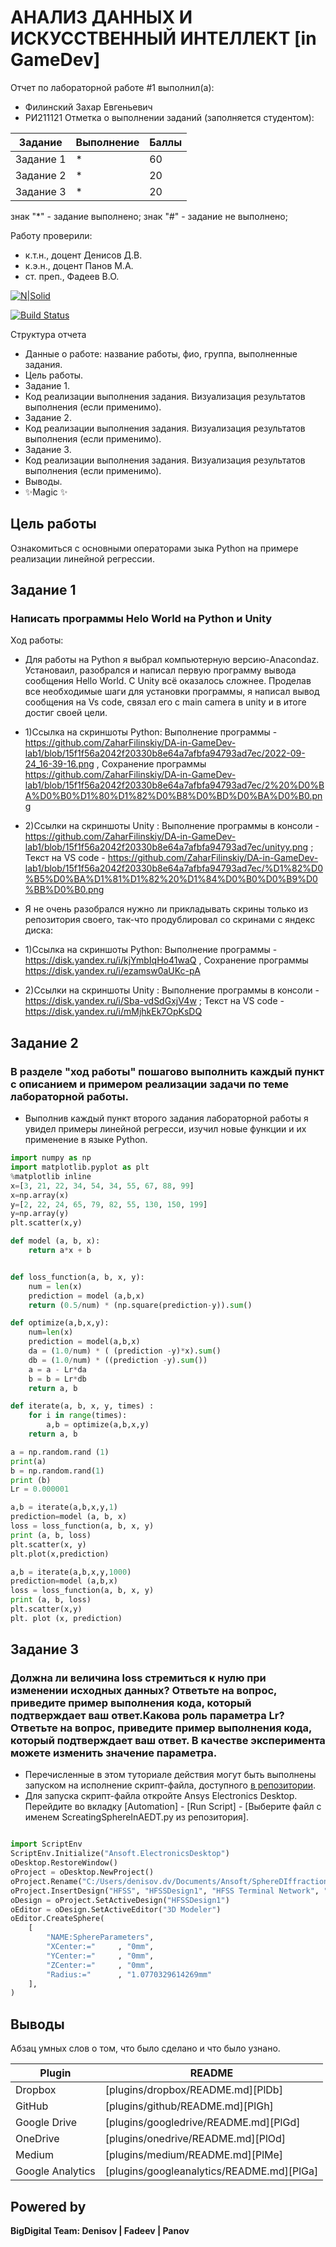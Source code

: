 # АНАЛИЗ ДАННЫХ И ИСКУССТВЕННЫЙ ИНТЕЛЛЕКТ [in GameDev]
Отчет по лабораторной работе #1 выполнил(а):
- Филинский Захар Евгеньевич
- РИ211121
Отметка о выполнении заданий (заполняется студентом):

| Задание | Выполнение | Баллы |
| ------ | ------ | ------ |
| Задание 1 | * | 60 |
| Задание 2 | * | 20 |
| Задание 3 | * | 20 |

знак "*" - задание выполнено; знак "#" - задание не выполнено;

Работу проверили:
- к.т.н., доцент Денисов Д.В.
- к.э.н., доцент Панов М.А.
- ст. преп., Фадеев В.О.

[![N|Solid](https://cldup.com/dTxpPi9lDf.thumb.png)](https://nodesource.com/products/nsolid)

[![Build Status](https://travis-ci.org/joemccann/dillinger.svg?branch=master)](https://travis-ci.org/joemccann/dillinger)

Структура отчета

- Данные о работе: название работы, фио, группа, выполненные задания.
- Цель работы.
- Задание 1.
- Код реализации выполнения задания. Визуализация результатов выполнения (если применимо).
- Задание 2.
- Код реализации выполнения задания. Визуализация результатов выполнения (если применимо).
- Задание 3.
- Код реализации выполнения задания. Визуализация результатов выполнения (если применимо).
- Выводы.
- ✨Magic ✨

## Цель работы
Ознакомиться с основными операторами зыка Python на примере реализации линейной регрессии.

## Задание 1
### Написать программы Helo World на Python и Unity
Ход работы:
- Для работы на Python я выбрал компьютерную версию-Anacondaz. Установаил, разобрался и написал первую программу вывода сообщения Hello World. С Unity всё оказалось сложнее. Проделав все необходимые шаги для установки программы, я написал вывод сообщения на Vs code, связал его с main camera в unity и в итоге достиг своей цели.

- 1)Ссылка на скриншоты Python: Выполнение программы - https://github.com/ZaharFilinskiy/DA-in-GameDev-lab1/blob/15f1f56a2042f20330b8e64a7afbfa94793ad7ec/2022-09-24_16-39-16.png , Сохранение программы https://github.com/ZaharFilinskiy/DA-in-GameDev-lab1/blob/15f1f56a2042f20330b8e64a7afbfa94793ad7ec/2%20%D0%BA%D0%B0%D1%80%D1%82%D0%B8%D0%BD%D0%BA%D0%B0.png
- 2)Ссылки на скриншоты Unity : Выполнение программы в консоли - https://github.com/ZaharFilinskiy/DA-in-GameDev-lab1/blob/15f1f56a2042f20330b8e64a7afbfa94793ad7ec/unityy.png ; Текст на VS code - https://github.com/ZaharFilinskiy/DA-in-GameDev-lab1/blob/15f1f56a2042f20330b8e64a7afbfa94793ad7ec/%D1%82%D0%B5%D0%BA%D1%81%D1%82%20%D1%84%D0%B0%D0%B9%D0%BB%D0%B0.png

- Я не очень разобрался нужно ли прикладывать скрины только из репозитория своего, так-что продублировал со скринами с яндекс диска:

- 1)Ссылка на скриншоты Python: Выполнение программы - https://disk.yandex.ru/i/kjYmbIqHo41waQ , Сохранение программы https://disk.yandex.ru/i/ezamsw0aUKc-pA
- 2)Ссылки на скриншоты Unity : Выполнение программы в консоли - https://disk.yandex.ru/i/Sba-vdSdGxjV4w ; Текст на VS code - https://disk.yandex.ru/i/mMjhkEk7OpKsDQ

## Задание 2
### В разделе "ход работы" пошагово выполнить каждый пункт с описанием и примером реализации задачи по теме лабораторной работы.

- Выполнив каждый пункт второго задания лабораторной работы я увидел примеры линейной регресси, изучил новые функции и их применение в языке Python.

```py
import numpy as np
import matplotlib.pyplot as plt
%matplotlib inline
x=[3, 21, 22, 34, 54, 34, 55, 67, 88, 99]
x=np.array(x)
y=[2, 22, 24, 65, 79, 82, 55, 130, 150, 199]
y=np.array(y)
plt.scatter(x,y)
```

```py
def model (a, b, x):
    return a*x + b


def loss_function(a, b, x, y):
    num = len(x)
    prediction = model (a,b,x)
    return (0.5/num) * (np.square(prediction-y)).sum()

def optimize(a,b,x,y):
    num=len(x)
    prediction = model(a,b,x)
    da = (1.0/num) * ( (prediction -y)*x).sum()
    db = (1.0/num) * ((prediction -y).sum())
    a = a - Lr*da
    b = b = Lr*db
    return a, b

def iterate(a, b, x, y, times) :
    for i in range(times):
        a,b = optimize(a,b,x,y)
    return a, b
```
```py
a = np.random.rand (1)
print(a)
b = np.random.rand(1)
print (b)
Lr = 0.000001

a,b = iterate(a,b,x,y,1)
prediction=model (a, b, x)
loss = loss_function(a, b, x, y)
print (a, b, loss)
plt.scatter(x, y)
plt.plot(x,prediction)
```

```py
a,b = iterate(a,b,x,y,1000)
prediction=model (a,b,x)
loss = loss_function(a, b, x, y)
print (a, b, loss)
plt.scatter(x,y)
plt. plot (x, prediction)
```
## Задание 3
### Должна ли величина loss стремиться к нулю при изменении исходных данных? Ответьте на вопрос, приведите пример выполнения кода, который подтверждает ваш ответ.Какова роль параметра Lr? Ответьте на вопрос, приведите пример выполнения кода, который подтверждает ваш ответ. В качестве эксперимента можете изменить значение параметра.

- Перечисленные в этом туториале действия могут быть выполнены запуском на исполнение скрипт-файла, доступного [в репозитории](https://github.com/Den1sovDm1triy/hfss-scripting/blob/main/ScreatingSphereInAEDT.py).
- Для запуска скрипт-файла откройте Ansys Electronics Desktop. Перейдите во вкладку [Automation] - [Run Script] - [Выберите файл с именем ScreatingSphereInAEDT.py из репозитория].

```py

import ScriptEnv
ScriptEnv.Initialize("Ansoft.ElectronicsDesktop")
oDesktop.RestoreWindow()
oProject = oDesktop.NewProject()
oProject.Rename("C:/Users/denisov.dv/Documents/Ansoft/SphereDIffraction.aedt", True)
oProject.InsertDesign("HFSS", "HFSSDesign1", "HFSS Terminal Network", "")
oDesign = oProject.SetActiveDesign("HFSSDesign1")
oEditor = oDesign.SetActiveEditor("3D Modeler")
oEditor.CreateSphere(
	[
		"NAME:SphereParameters",
		"XCenter:="		, "0mm",
		"YCenter:="		, "0mm",
		"ZCenter:="		, "0mm",
		"Radius:="		, "1.0770329614269mm"
	], 
)

```

## Выводы

Абзац умных слов о том, что было сделано и что было узнано.

| Plugin | README |
| ------ | ------ |
| Dropbox | [plugins/dropbox/README.md][PlDb] |
| GitHub | [plugins/github/README.md][PlGh] |
| Google Drive | [plugins/googledrive/README.md][PlGd] |
| OneDrive | [plugins/onedrive/README.md][PlOd] |
| Medium | [plugins/medium/README.md][PlMe] |
| Google Analytics | [plugins/googleanalytics/README.md][PlGa] |

## Powered by

**BigDigital Team: Denisov | Fadeev | Panov**
